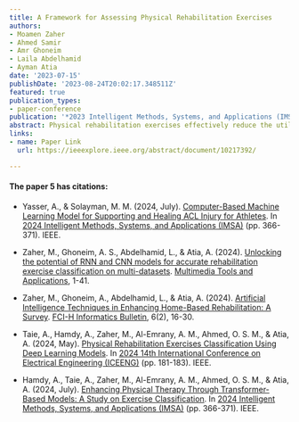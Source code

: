```yaml
---
title: A Framework for Assessing Physical Rehabilitation Exercises
authors:
- Moamen Zaher
- Ahmed Samir
- Amr Ghoneim
- Laila Abdelhamid
- Ayman Atia
date: '2023-07-15'
publishDate: '2023-08-24T20:02:17.348511Z'
featured: true
publication_types:
- paper-conference
publication: '*2023 Intelligent Methods, Systems, and Applications (IMSA)*'
abstract: Physical rehabilitation exercises effectively reduce the utilization of healthcare systems through exercises designed to restore and improve the level of functionality of each patient and track the recovery process. Thus, the rehabilitation exercises lower hospital admissions, length of stays, and readmissions. This study proposes a framework for evaluating physical rehabilitation exercises and monitoring patients' progress to reduce the costs associated with rehabilitation. The automated evaluation of the exercises also provides personalization options that enable clinicians to design personalized treatment plans. A fully-automated evaluation framework must identify the distinct skeletal parts, angles, and trajectories for each exercise to distinguish one exercise from another. The proposed framework starts by recording a patient's movements using an RGB camera and then extracts the different skeletal parts from the video for classification and monitoring purposes. Thus, the study also addresses the feasibility of employing an RGB rather than a Kinect camera. A feature ranking algorithm (the Fast Correlation Based Filter) was applied to select essential features. Then, the experiments investigated two classifiers using two sets of rehabilitation exercises (along with their respective mistakes) to classify the movements. The proposed approach achieved 99.64% and 90% accuracy using the Extra Tree Classifier and the One Dollar algorithm, respectively.
links:
- name: Paper Link
  url: https://ieeexplore.ieee.org/abstract/document/10217392/

---
```

#### The paper 5 has citations: 
- Yasser, A., & Solayman, M. M. (2024, July). [Computer-Based Machine Learning Model for Supporting and Healing ACL Injury for Athletes](https://ieeexplore.ieee.org/abstract/document/10652749). In [2024 Intelligent Methods, Systems, and Applications (IMSA)](https://ieeexplore.ieee.org/xpl/conhome/10651578/proceeding) (pp. 366-371). IEEE.

- Zaher, M., Ghoneim, A. S., Abdelhamid, L., & Atia, A. (2024). [Unlocking the potential of RNN and CNN models for accurate rehabilitation exercise classification on multi-datasets](https://link.springer.com/article/10.1007/s11042-024-19092-0). [Multimedia Tools and Applications](https://link.springer.com/journal/11042), 1-41.
- Zaher, M., Ghoneim, A., Abdelhamid, L., & Atia, A. (2024). [Artificial Intelligence Techniques in Enhancing Home-Based Rehabilitation: A Survey](https://fcihib.journals.ekb.eg/article_355604.html?lang=en). [FCI-H Informatics Bulletin](https://fcihib.journals.ekb.eg/?lang=en), 6(2), 16-30.
- Taie, A., Hamdy, A., Zaher, M., Al-Emrany, A. M., Ahmed, O. S. M., & Atia, A. (2024, May). [Physical Rehabilitation Exercises Classification Using Deep Learning Models](https://ieeexplore.ieee.org/abstract/document/10566467). In [2024 14th International Conference on Electrical Engineering (ICEENG)](https://ieeexplore.ieee.org/xpl/conhome/10566277/proceeding) (pp. 181-183). IEEE.
- Hamdy, A., Taie, A., Zaher, M., Al-Emrany, A. M., Ahmed, O. S. M., & Atia, A. (2024, July). [Enhancing Physical Therapy Through Transformer-Based Models: A Study on Exercise Classification](https://ieeexplore.ieee.org/abstract/document/10652817). In [2024 Intelligent Methods, Systems, and Applications (IMSA)](https://ieeexplore.ieee.org/xpl/conhome/10651578/proceeding) (pp. 366-371). IEEE.